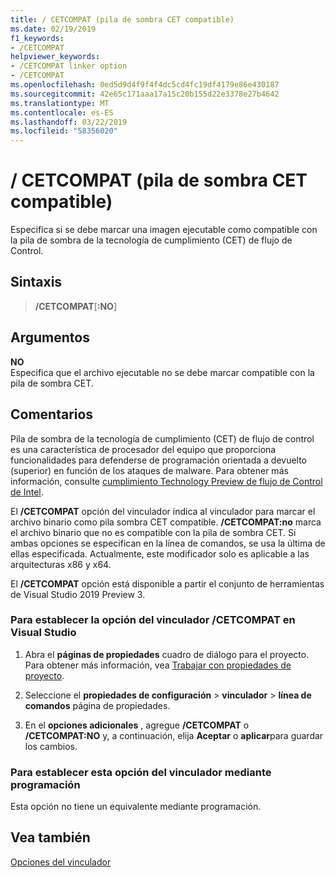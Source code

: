 ```yaml
---
title: / CETCOMPAT (pila de sombra CET compatible)
ms.date: 02/19/2019
f1_keywords:
- /CETCOMPAT
helpviewer_keywords:
- /CETCOMPAT linker option
- /CETCOMPAT
ms.openlocfilehash: 0ed5d9d4f9f4f4dc5cd4fc19df4179e86e430187
ms.sourcegitcommit: 42e65c171aaa17a15c20b155d22e3378e27b4642
ms.translationtype: MT
ms.contentlocale: es-ES
ms.lasthandoff: 03/22/2019
ms.locfileid: "58356020"
---
```

# <a name="cetcompat-cet-shadow-stack-compatible"></a>/ CETCOMPAT (pila de sombra CET compatible)

Especifica si se debe marcar una imagen ejecutable como compatible con la pila de sombra de la tecnología de cumplimiento (CET) de flujo de Control.

## <a name="syntax"></a>Sintaxis

> **/CETCOMPAT**\[**:NO**]

## <a name="arguments"></a>Argumentos

**NO**<br/>
Especifica que el archivo ejecutable no se debe marcar compatible con la pila de sombra CET.

## <a name="remarks"></a>Comentarios

Pila de sombra de la tecnología de cumplimiento (CET) de flujo de control es una característica de procesador del equipo que proporciona funcionalidades para defenderse de programación orientada a devuelto (superior) en función de los ataques de malware. Para obtener más información, consulte [cumplimiento Technology Preview de flujo de Control de Intel](https://software.intel.com/sites/default/files/managed/4d/2a/control-flow-enforcement-technology-preview.pdf).

El **/CETCOMPAT** opción del vinculador indica al vinculador para marcar el archivo binario como pila sombra CET compatible. **/CETCOMPAT:no** marca el archivo binario que no es compatible con la pila de sombra CET. Si ambas opciones se especifican en la línea de comandos, se usa la última de ellas especificada. Actualmente, este modificador solo es aplicable a las arquitecturas x86 y x64.

El **/CETCOMPAT** opción está disponible a partir el conjunto de herramientas de Visual Studio 2019 Preview 3.

### <a name="to-set-the-cetcompat-linker-option-in-visual-studio"></a>Para establecer la opción del vinculador /CETCOMPAT en Visual Studio

1. Abra el **páginas de propiedades** cuadro de diálogo para el proyecto. Para obtener más información, vea [Trabajar con propiedades de proyecto](../working-with-project-properties.md).

1. Seleccione el **propiedades de configuración** > **vinculador** > **línea de comandos** página de propiedades.

1. En el **opciones adicionales** , agregue **/CETCOMPAT** o **/CETCOMPAT:NO** y, a continuación, elija **Aceptar** o **aplicar**para guardar los cambios.

### <a name="to-set-this-linker-option-programmatically"></a>Para establecer esta opción del vinculador mediante programación

Esta opción no tiene un equivalente mediante programación.

## <a name="see-also"></a>Vea también

[Opciones del vinculador](linker-options.md)
